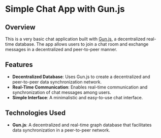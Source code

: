 # Simple Chat App with Gun.js

## Overview

This is a very basic chat application built with [Gun.js](https://gun.eco/), a decentralized real-time database. The app allows users to join a chat room and exchange messages in a decentralized and peer-to-peer manner.

## Features

- **Decentralized Database**: Uses Gun.js to create a decentralized and peer-to-peer data synchronization network.
- **Real-Time Communication**: Enables real-time communication and synchronization of chat messages among users.
- **Simple Interface**: A minimalistic and easy-to-use chat interface.

## Technologies Used

- **Gun.js**: A decentralized and real-time graph database that facilitates data synchronization in a peer-to-peer network.

